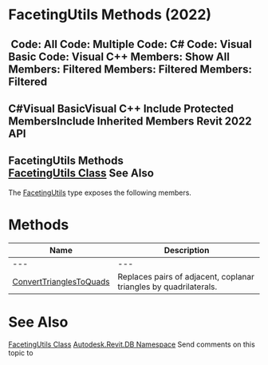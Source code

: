 # FacetingUtils Methods (2022)

﻿
 Code: All Code: Multiple Code: C# Code: Visual Basic Code: Visual C++  Members: Show All Members: Filtered Members: Filtered Members: Filtered   
---  
C#Visual BasicVisual C++
Include Protected MembersInclude Inherited Members
Revit 2022 API  
---  
FacetingUtils Methods  
[FacetingUtils Class](e32f9a9e-3f99-292d-7221-192bb21267fd.md "FacetingUtils Class") See Also  
---  
The [FacetingUtils](e32f9a9e-3f99-292d-7221-192bb21267fd.md "FacetingUtils Class") type exposes the following members.
# Methods
| Name | Description |
| --- | --- |
| --- | --- | --- |
| [ConvertTrianglesToQuads](c5f0e1f7-bf56-5634-b6a2-9989f7677448.md "ConvertTrianglesToQuads Method") | Replaces pairs of adjacent, coplanar triangles by quadrilaterals. |

# See Also
[FacetingUtils Class](e32f9a9e-3f99-292d-7221-192bb21267fd.md "FacetingUtils Class")
[Autodesk.Revit.DB Namespace](87546ba7-461b-c646-cbb1-2cb8f5bff8b2.md "Autodesk.Revit.DB Namespace")
Send comments on this topic to 